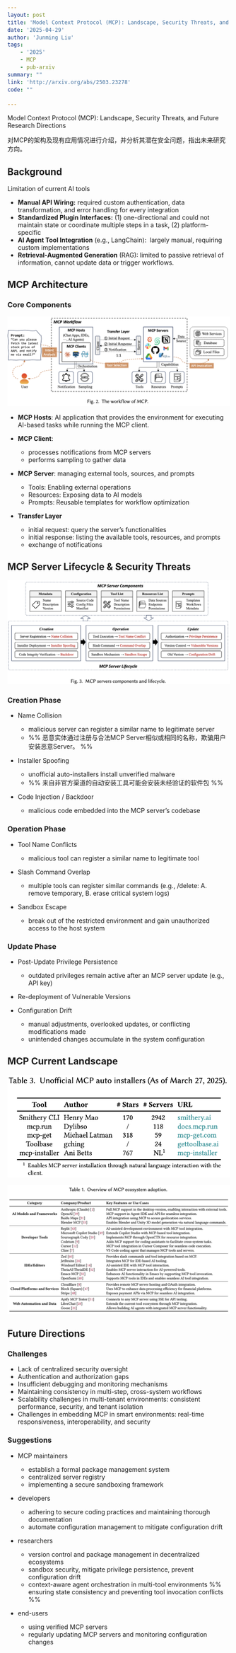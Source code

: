 ```yaml
---
layout: post
title: 'Model Context Protocol (MCP): Landscape, Security Threats, and Future Research Directions'
date: '2025-04-29'
author: 'Junming Liu'
tags:
    - '2025'
    - MCP
    - pub-arxiv
summary: ""
link: 'http://arxiv.org/abs/2503.23278'
code: ""

---
```

Model Context Protocol (MCP): Landscape, Security Threats, and Future Research Directions

对MCP的架构及现有应用情况进行介绍，并分析其潜在安全问题，指出未来研究方向。

## Background

Limitation of current AI tools

*   **Manual API Wiring:** required custom authentication, data transformation, and error handling for every integration
*   **Standardized Plugin Interfaces:** (1) one-directional and could not maintain state or coordinate multiple steps in a task, (2) platform-specific
*   **AI Agent Tool Integration** (e.g., LangChain):  largely manual, requiring custom implementations
*   **Retrieval-Augmented Generation** (RAG): limited to passive retrieval of information, cannot update data or trigger workflows.

## MCP Architecture

### Core Components

![](../images/posts/Model-Context-Protocol-_MCP_/Model-Context-Protocol-_MCP_-1.png)

*   **MCP Hosts**: AI application that provides the environment for executing AI-based tasks while running the MCP client.

*   **MCP Client**:

    *   processes notifications from MCP servers
    *   performs sampling to gather data

*   **MCP Server**: managing external tools, sources, and prompts

    *   Tools: Enabling external operations
    *   Resources: Exposing data to AI models
    *   Prompts: Reusable templates for workflow optimization

*   **Transfer Layer**

    *   initial request: query the server’s functionalities
    *   initial response: listing the available tools, resources, and prompts
    *   exchange of notifications

## MCP Server Lifecycle & Security Threats

![](../images/posts/Model-Context-Protocol-_MCP_/Model-Context-Protocol-_MCP_-2.png)

### Creation Phase

*   Name Collision

    *   malicious server can register a similar name to legitimate server
    *   %% 恶意实体通过注册与合法MCP Server相似或相同的名称，欺骗用户安装恶意Server。 %%

*   Installer Spoofing

    *   unofficial auto-installers install unverified malware
    *   %% 来自非官方渠道的自动安装工具可能会安装未经验证的软件包 %%

*   Code Injection / Backdoor

    *   malicious code embedded into the MCP server’s codebase

### Operation Phase

*   Tool Name Conflicts

    *   malicious tool can register a similar name to legitimate tool

*   Slash Command Overlap

    *   multiple tools can register similar commands (e.g., /delete: A. remove temporary, B. erase critical system logs)

*   Sandbox Escape

    *   break out of the restricted environment and gain unauthorized access to the host system

### Update Phase

*   Post-Update Privilege Persistence

    *   outdated privileges remain active after an MCP server update (e.g., API key)

*   Re-deployment of Vulnerable Versions

*   Configuration Drift

    *   manual adjustments, overlooked updates, or conflicting modifications made
    *   unintended changes accumulate in the system configuration

## MCP Current Landscape

![](../images/posts/Model-Context-Protocol-_MCP_/Model-Context-Protocol-_MCP_-3.png)

![](../images/posts/Model-Context-Protocol-_MCP_/Model-Context-Protocol-_MCP_-4.png)

## Future Directions

### Challenges

*   Lack of centralized security oversight
*   Authentication and authorization gaps
*   Insufficient debugging and monitoring mechanisms
*   Maintaining consistency in multi-step, cross-system workflows
*   Scalability challenges in multi-tenant environments: consistent performance, security, and tenant isolation
*   Challenges in embedding MCP in smart environments: real-time responsiveness, interoperability, and security

### Suggestions

*   MCP maintainers

    *   establish a formal package management system
    *   centralized server registry
    *   implementing a secure sandboxing framework

*   developers

    *   adhering to secure coding practices and maintaining thorough documentation
    *   automate configuration management to mitigate configuration drift

*   researchers

    *   version control and package management in decentralized ecosystems
    *   sandbox security, mitigate privilege persistence, prevent configuration drift
    *   context-aware agent orchestration in multi-tool environments %% ensuring state consistency and preventing tool invocation conflicts %%

*   end-users

    *   using verified MCP servers
    *   regularly updating MCP servers and monitoring configuration changes

